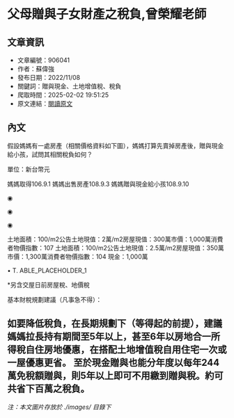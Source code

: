 # 父母贈與子女財產之稅負,曾榮耀老師

## 文章資訊
- 文章編號：906041
- 作者：蘇偉強
- 發布日期：2022/11/08
- 關鍵詞：贈與現金、土地增值稅、稅負
- 爬取時間：2025-02-02 19:51:25
- 原文連結：[閱讀原文](https://real-estate.get.com.tw/Columns/detail.aspx?no=906041)

## 內文
假設媽媽有一處房產（相關價格資料如下圖），媽媽打算先賣掉房產後，贈與現金給小孩，試問其相關稅負如何？

單位：新台幣元

媽媽取得106.9.1 媽媽出售房產108.9.3 媽媽贈與現金給小孩108.9.10

◉

◉

◉

土地面積：100/m2公告土地現值：2萬/m2房屋現值：300萬市價：1,000萬消費者物價指數：107 土地面積：100/m2公告土地現值：2.5萬/m2房屋現值：350萬市價：1,300萬消費者物價指數：104 現金：1,000萬

• T. ABLE_PLACEHOLDER_1

*另含交屋日前房屋稅、地價稅

基本財稅規劃建議（凡事急不得）：

如要降低稅負，在長期規劃下（等得起的前提），建議媽媽拉長持有期間至5年以上，甚至6年以房地合一所得稅自住房地優惠，在搭配土地增值稅自用住宅一次或一屋優惠更省。 至於現金贈與也能分年度以每年244萬免稅額贈與，則5年以上即可不用繳到贈與稅。約可共省下百萬之稅負。
---
*注：本文圖片存放於 ./images/ 目錄下*
